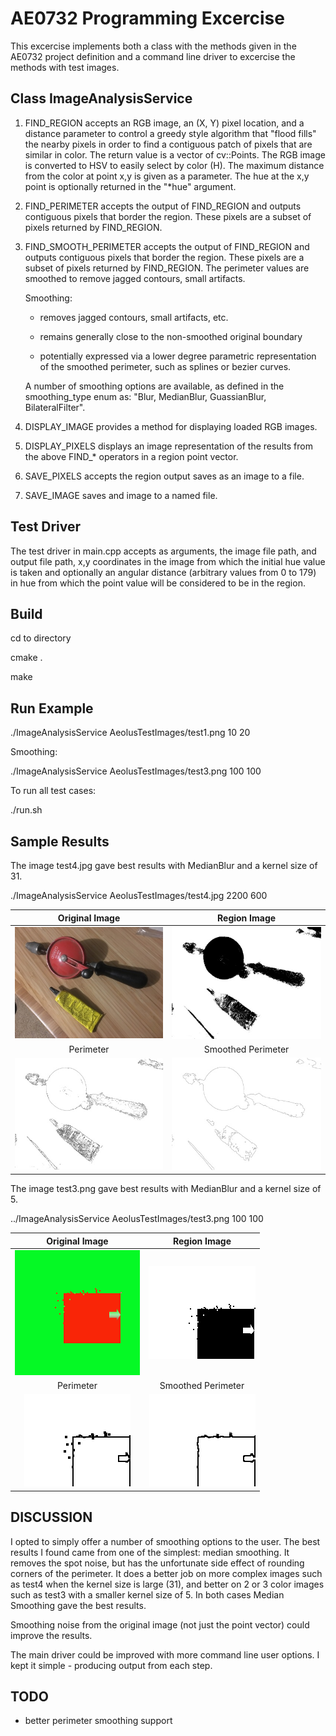 # AE0732 Programming Excercise

This excercise implements both a class with the methods given in the AE0732 project definition and a command line driver to excercise the methods with test images.

## Class ImageAnalysisService

1. FIND_REGION accepts an RGB image, an (X, Y) pixel location, and a distance parameter to
control a greedy style algorithm that "flood fills" the nearby pixels in order to find
a contiguous patch of pixels that are similar in color. The return value is a vector of
cv::Points. The RGB image is converted to HSV to easily select by color (H). The maximum
distance from the color at point x,y is given as a parameter. The hue at the x,y point
is optionally returned in the "*hue" argument.

2. FIND_PERIMETER accepts the output of FIND_REGION and outputs contiguous pixels that border the region. These pixels are a subset of pixels returned by FIND_REGION.

3. FIND_SMOOTH_PERIMETER accepts the output of FIND_REGION and outputs contiguous pixels that border the region. These pixels are a subset of pixels returned by FIND_REGION. The perimeter values are smoothed to remove jagged contours, small artifacts. 

   Smoothing:

    - removes jagged contours, small artifacts, etc.
 
    - remains generally close to the non-smoothed original boundary
 
    - potentially  expressed via a lower degree parametric representation of the smoothed perimeter, such as splines or bezier curves.

   A number of smoothing options are available, as defined in the smoothing_type enum as:  "Blur, MedianBlur, GuassianBlur, BilateralFilter".

4. DISPLAY_IMAGE provides a method for displaying loaded RGB images.

5. DISPLAY_PIXELS displays an image representation of the results from the above FIND_* operators in a region point vector.

6. SAVE_PIXELS accepts the region output saves as an image to a file.

7. SAVE_IMAGE saves and image to a named file.

## Test Driver

The test driver in main.cpp accepts as arguments, the image file path, and output file path, x,y coordinates in the image from which the initial hue value is taken and optionally an angular distance (arbitrary values from 0 to 179) in hue from which the point value will be considered to be in the region.


## Build

cd to directory

cmake .

make

## Run Example

./ImageAnalysisService AeolusTestImages/test1.png 10 20

Smoothing:

./ImageAnalysisService AeolusTestImages/test3.png 100 100

To run all test cases:

./run.sh

## Sample Results

The image test4.jpg gave best results with MedianBlur and a kernel size of 31.

./ImageAnalysisService AeolusTestImages/test4.jpg 2200 600

| Original Image | Region Image |
|:-------------:|:-------------:|
| ![Original](output/test4_out.jpg) | ![Region](output/test4_region.jpg) |
| Perimeter | Smoothed Perimeter |
| ![Original](output/test4_perimeter_white.jpg) | ![Original](output/test4_smooth_perimeter.jpg) |

The image test3.png gave best results with MedianBlur and a kernel size of 5.

../ImageAnalysisService AeolusTestImages/test3.png 100 100

| Original Image | Region Image |
|:-------------:|:-------------:|
| ![Original](output/test3_out.png) | ![Region](output/test3_region.png) |
| Perimeter | Smoothed Perimeter |
| ![Original](output/test3_perimeter.png) | ![Original](output/test3_smooth_perimeter.png) |

## DISCUSSION

I opted to simply offer a number of smoothing options to the user. The best results I found came from one of the simplest: median smoothing. It removes the spot noise, but has the unfortunate side effect of rounding corners of the perimeter. It does a better job on more complex images such as test4 when the kernel size is large (31), and better on 2 or 3 color images such as test3 with a smaller kernel size of 5. In both cases Median Smoothing gave the best results. 

Smoothing noise from the original image (not just the point vector) could improve the results. 

The main driver could be improved with more command line user options. I kept it simple - producing output from each step.
  
## TODO

- better perimeter smoothing support
  

